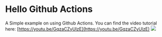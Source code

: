 # Hello Github Actions
A Simple example on using Github Actions. You can find the video tutorial here: [https://youtu.be/GqzaCZyUlzE](https://youtu.be/GqzaCZyUlzE)
<img src="https://cdn.devdojo.com/images/February2020/github-actions.png">
